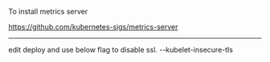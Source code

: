 
To install metrics server

https://github.com/kubernetes-sigs/metrics-server

-----

edit deploy and use below flag to disable ssl.
--kubelet-insecure-tls
